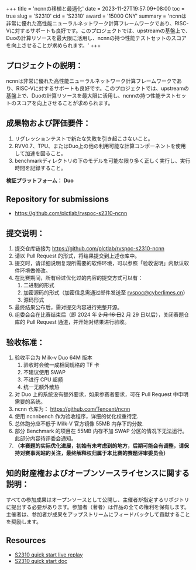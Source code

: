 +++
title = 'ncnnの移植と最適化'
date = 2023-11-27T19:57:09+08:00
toc = true
slug = 'S2310'
cid = 'S2310'
award = '15000 CNY'
summary = 'ncnnは非常に優れた高性能ニューラルネットワーク計算フレームワークであり、RISC-Vに対するサポートも良好です。このプロジェクトでは、upstreamの基盤上で、Duoの計算リソースを最大限に活用し、ncnnの持つ性能テストセットのスコアを向上させることが求められます。'
+++

## プロジェクトの説明：

ncnnは非常に優れた高性能ニューラルネットワーク計算フレームワークであり、RISC-Vに対するサポートも良好です。このプロジェクトでは、upstreamの基盤上で、Duoの計算リソースを最大限に活用し、ncnnの持つ性能テストセットのスコアを向上させることが求められます。

## 成果物および評価要件：

1. リグレッションテストで新たな失敗を引き起こさないこと。
2. RVV0.7、TPU、またはDuo上の他の利用可能な計算コンポーネントを使用して加速を図ること。
3. benchmarkディレクトリの下のモデルを可能な限り多く正しく実行し、実行時間を記録すること。

**検証プラットフォーム： Duo**

## Repository for submissions

- https://github.com/plctlab/rvspoc-s2310-ncnn

## 提交说明：

1. 提交仓库链接为 https://github.com/plctlab/rvspoc-s2310-ncnn
2. 请以 Pull Request 的形式，将结果提交到上述仓库中。
3. 提交时，请详细说明复现所需要的软件环境，可以参照「验收说明」内默认软件环境做修改。
4. 在比赛期间，所有经过优化过的内容的提交方式可以有：
    1. 二进制的形式
    2. 加密源码的形式（加密信息需通过邮件发送至 rvspoc@cyberlimes.cn）
    3. 源码形式
5. 最终结果公布后，需对提交内容进行完整开源。
6. 组委会会在比赛结束后（即 2024 年 ~~2 月 16 日~~2 月 29 日以后），关闭赛题仓库的 Pull Request 通道，并开始对结果进行验收。

## 验收标准：

1. 验收平台为 Milk-v Duo 64M 版本
    1. 验收时会统一成相同规格的 TF 卡
    2. 不建议使用 SWAP
    3. 不进行 CPU 超频
    4. 统一无额外散热 
2. 对 Duo 上的系统没有额外要求，如果参赛者要求，可在 Pull Request 中申明需要的系统。
3. ncnn 仓库为： https://github.com/Tencent/ncnn
4. 使用 ncnnbench 作为验收程序，详细的优化权重待定.
5. 总体跑分应不低于 Milk-V 官方镜像 55MB 内存下的分数.
6. 部分 Benchmark 的项目在 55MB 内存不加 SWAP 分区的情况下无法运行。此部分内容待评委会通知。
7. **（本赛题的实际优化进展，初始有未考虑到的地方，后期可能会有调整，请保持对赛事网站的关注，最终解释权归属于本比赛的赛题评审委员会）**

## 知的財産権およびオープンソースライセンスに関する説明：

すべての参加成果はオープンソースとして公開し、主催者が指定するリポジトリに提出する必要があります。参加者（著者）は作品の全ての権利を保有します。主催者は、参加者が成果をアップストリームにフィードバックして貢献することを奨励します。

## Resources

- [S2310 quick start live replay](https://www.bilibili.com/video/BV1Ce411b7PT/)
- [S2310 quick start doc](https://github.com/plctlab/rvspoc/blob/main/Docs/S2310/S2310.md)

